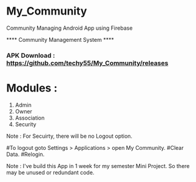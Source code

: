 # My_Community
Community Managing Android App using Firebase

**** Community Management System ****

### APK Download : https://github.com/techy55/My_Community/releases 

# Modules :
1. Admin
2. Owner
3. Association
4. Security
 
Note : For Secuirty, there will be no Logout option. 

#To logout goto Settings > Applications > open My Community.
#Clear Data.
#Relogin.

Note : I've build this App in 1 week for my semester Mini Project. So there may be unused or redundant code.
